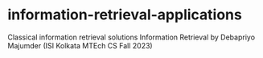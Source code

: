 # information-retrieval-applications
Classical information retrieval solutions
Information Retrieval by Debapriyo Majumder (ISI Kolkata MTEch CS Fall 2023)
